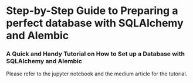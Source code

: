 # Step-by-Step Guide to Preparing a perfect database with SQLAlchemy and Alembic
### A Quick and Handy Tutorial on How to Set up a Database with SQLAlchemy and Alembic

Please refer to the jupyter notebook and the medium article for the tutorial.